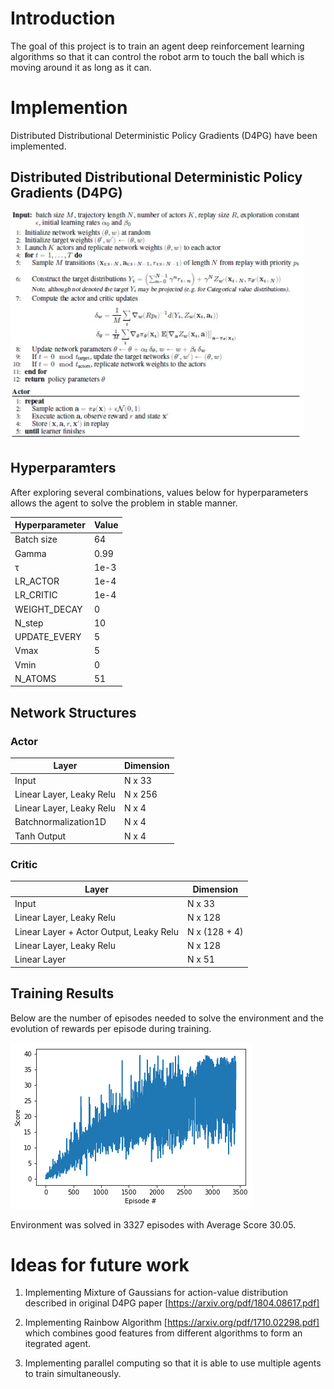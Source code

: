 # Introduction

The goal of this project is to train an agent deep reinforcement learning algorithms so that it can control the robot arm to touch the ball which is moving around it as long as it can.

# Implemention

Distributed Distributional Deterministic Policy Gradients (D4PG) have been implemented.

## Distributed Distributional Deterministic Policy Gradients (D4PG)

![alt text](https://github.com/kelvin84hk/DRLND_P2_Continuous_Control/blob/master/pics/d4pg_algo.jpg)

## Hyperparamters

After exploring several combinations, values below for hyperparameters allows the agent to solve the problem in stable manner.

Hyperparameter | Value
--- | ---    
Batch size | 64
Gamma | 0.99
τ | 1e-3
LR_ACTOR | 1e-4
LR_CRITIC | 1e-4
WEIGHT_DECAY | 0
N_step | 10
UPDATE_EVERY | 5
Vmax | 5
Vmin | 0
N_ATOMS | 51

## Network Structures

### Actor

Layer | Dimension
--- | ---
Input | N x 33
Linear Layer, Leaky Relu | N x 256
Linear Layer, Leaky Relu | N x 4
Batchnormalization1D | N x 4
Tanh Output | N x 4

### Critic

Layer | Dimension
--- | ---
Input | N x 33
Linear Layer, Leaky Relu | N x 128
Linear Layer + Actor Output, Leaky Relu | N x (128 + 4)
Linear Layer, Leaky Relu | N x 128
Linear Layer | N x 51

## Training Results

Below are the number of episodes needed to solve the environment and the evolution of rewards per episode during training.

![alt text](https://github.com/kelvin84hk/DRLND_P2_Continuous_Control/blob/master/pics/d4pg_results.png)

Environment was solved in 3327 episodes with Average Score 30.05.

# Ideas for future work

1. Implementing Mixture of Gaussians for action-value distribution described in original D4PG paper [https://arxiv.org/pdf/1804.08617.pdf]

2. Implementing Rainbow Algorithm [https://arxiv.org/pdf/1710.02298.pdf] which combines good features from different algorithms to form an itegrated agent.

3. Implementing parallel computing so that it is able to use multiple agents to train simultaneously. 
